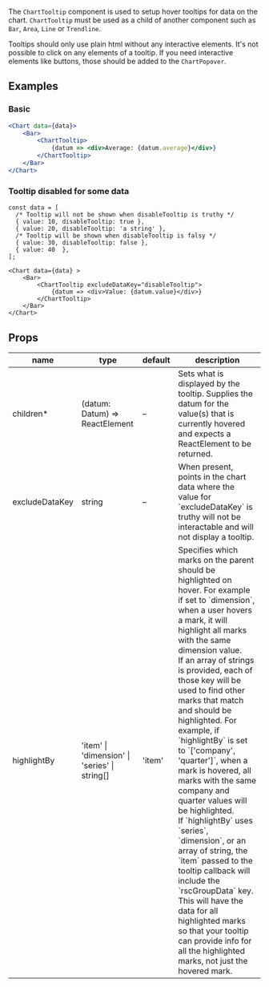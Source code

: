 The `ChartTooltip` component is used to setup hover tooltips for data on the chart. `ChartTooltip` must be used as a child of another component such as `Bar`, `Area`, `Line` or `Trendline`.

Tooltips should only use plain html without any interactive elements. It's not possible to click on any elements of a tooltip. If you need interactive elements like buttons, those should be added to the `ChartPopover`.

## Examples

### Basic

```jsx
<Chart data={data}>
    <Bar>
        <ChartTooltip>
            {datum => <div>Average: {datum.average}</div>}
        </ChartTooltip>
    </Bar>
</Chart>
```

### Tooltip disabled for some data

```tsx
const data = [
  /* Tooltip will not be shown when disableTooltip is truthy */
  { value: 10, disableTooltip: true },
  { value: 20, disableTooltip: 'a string' },
  /* Tooltip will be shown when disableTooltip is falsy */
  { value: 30, disableTooltip: false },
  { value: 40  },
];

<Chart data={data} >
    <Bar>
        <ChartTooltip excludeDataKey="disableTooltip">
            {datum => <div>Value: {datum.value}</div>}
        </ChartTooltip>
    </Bar>
</Chart>
```

## Props

<table>
  <thead>
    <tr>
      <th>name</th>
      <th>type</th>
      <th>default</th>
      <th>description</th>
    </tr>
  </thead>
  <tbody>
    <tr>
      <td>children*</td>
      <td>(datum: Datum) => ReactElement</td>
      <td>–</td>
      <td>Sets what is displayed by the tooltip. Supplies the datum for the value(s) that is currently hovered and expects a ReactElement to be returned.</td>
    </tr>
    <tr>
      <td>excludeDataKey</td>
      <td>string</td>
      <td>–</td>
      <td>When present, points in the chart data where the value for `excludeDataKey` is truthy will not be interactable and will not display a tooltip.</td>
    </tr>
    <tr>
      <td>highlightBy</td>
      <td>'item' | 'dimension' | 'series' | string[]</td>
      <td>'item'</td>
      <td>Specifies which marks on the parent should be highlighted on hover. For example if set to `dimension`, when a user hovers a mark, it will highlight all marks with the same dimension value.<br/>If an array of strings is provided, each of those key will be used to find other marks that match and should be highlighted. For example, if `highlightBy` is set to `['company', 'quarter']`, when a mark is hovered, all marks with the same company and quarter values will be highlighted.<br/>If `highlightBy` uses `series`, `dimension`, or an array of string, the `item` passed to the tooltip callback will include the `rscGroupData` key. This will have the data for all highlighted marks so that your tooltip can provide info for all the highlighted marks, not just the hovered mark.</td>
    </tr>
  </tbody>
</table>
